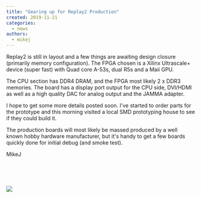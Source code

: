 ```yaml
---
title: "Gearing up for Replay2 Production"
created: 2019-11-21
categories: 
  - news
authors: 
  - mikej
---
```


Replay2 is still in layout and a few things are awaiting design closure (primarily memory configuration). The FPGA chosen is a Xilinx Ultrascale+ device (super fast) with Quad core A-53s, dual R5s and a Maii GPU.

The CPU section has DDR4 DRAM, and the FPGA most likely 2 x DDR3 memories. The board has a display port output for the CPU side, DVI/HDMI as well as a high quality DAC for analog output and the JAMMA adapter.

I hope to get some more details posted soon. I've started to order parts for the prototype and this morning visited a local SMD prototyping house to see if they could build it.

The production boards will most likely be massed produced by a well known hobby hardware manufacturer, but it's handy to get a few boards quickly done for initial debug (and smoke test).

MikeJ

 

 

![](@assets/images/20191121_104938-1024x768.jpg)
